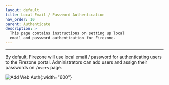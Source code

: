 ```yaml
---
layout: default
title: Local Email / Password Authentication
nav_order: 10
parent: Authenticate
description: >
  This page contains instructions on setting up local
  email and password authentication for Firezone.
---
```

---

By default, Firezone will use local email / password for authenticating users to
the Firezone portal. Administrators can add users and assign their passwords on
`/users` page.


![Add Web Auth](https://user-images.githubusercontent.com/52545545/153466175-0e1c3ec8-aa3a-42a9-a915-748c9432a10c.png){:width="600"}
